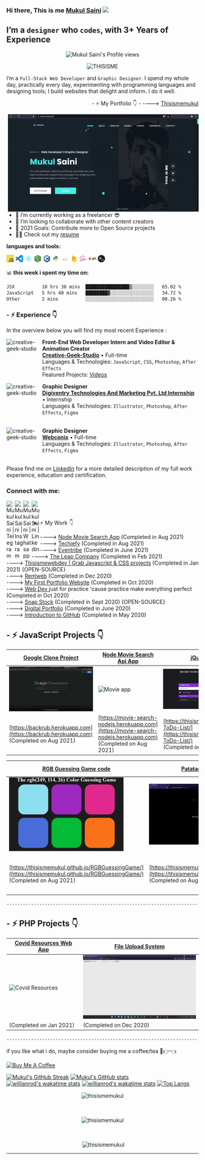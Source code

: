 ### Hi there, This is me [Mukul Saini][linkedin] <img src="https://media.giphy.com/media/hvRJCLFzcasrR4ia7z/giphy.gif" width="25px">

## I’m a `designer` who <code>codes</code>, with 3+ Years of Experience
<p align="center">  <img src="https://komarev.com/ghpvc/?username=thisismemukul" alt="Mukul Saini's Profile views"/></p>
<p align="center">
<!-- <a href="#"><img title="THISISME" src="https://github.com/thisismemukul/thisisme/blob/main/images/logo.png"></a> -->
<img title="THISISME" src="https://www.mindinventory.com/blog/wp-content/uploads/2021/06/mern-stack.png">
</p>

I’m a `Full-Stack Web Developer` and `Graphic Designer`. I spend my whole day, practically every day, experimenting with programming languages and designing tools; I build websites that delight and inform. I do it well.

<p align="right">
- ⚡ My Portfolio 👇
- ----> <a href="https://www.thisismemukul.ml/" target="_blank">Thisismemukul</a>
</p>
<a href="https://www.thisismemukul.ml/" target="_blank">
<img align="right" alt="GIF" src="https://github.com/thisismemukul/thisismemukul/blob/main/assets/portfolio.gif?raw=true" width="500"/>
</a>
<br>

- 🌱 I’m currently working as a freelancer 😎
- 👯 I’m looking to collaborate with other content creators
- 🥅 2021 Goals: Contribute more to Open Source projects
- 👩‍💻 Check out my <a href="https://thisismemukul.github.io/myportfolio/" target="_blank">resume</a>

**languages and tools:**  

<code><img height="20" src="https://raw.githubusercontent.com/github/explore/80688e429a7d4ef2fca1e82350fe8e3517d3494d/topics/javascript/javascript.png"></code>
<code><img height="20" src="https://raw.githubusercontent.com/github/explore/80688e429a7d4ef2fca1e82350fe8e3517d3494d/topics/visual-studio-code/visual-studio-code.png"></code>
<code><img height="20" src="https://raw.githubusercontent.com/github/explore/80688e429a7d4ef2fca1e82350fe8e3517d3494d/topics/react/react.png"></code>
<code><img height="20" src="https://raw.githubusercontent.com/github/explore/80688e429a7d4ef2fca1e82350fe8e3517d3494d/topics/nodejs/nodejs.png"></code>
<code><img height="20" src="https://raw.githubusercontent.com/github/explore/80688e429a7d4ef2fca1e82350fe8e3517d3494d/topics/cpp/cpp.png"></code>
<code><img height="20" src="https://raw.githubusercontent.com/github/explore/80688e429a7d4ef2fca1e82350fe8e3517d3494d/topics/python/python.png"></code>
<code><img height="20" src="https://raw.githubusercontent.com/github/explore/80688e429a7d4ef2fca1e82350fe8e3517d3494d/topics/mysql/mysql.png"></code>
<code><img height="20" src="https://raw.githubusercontent.com/github/explore/80688e429a7d4ef2fca1e82350fe8e3517d3494d/topics/firebase/firebase.png"></code>
<code><img height="20" src="https://raw.githubusercontent.com/github/explore/80688e429a7d4ef2fca1e82350fe8e3517d3494d/topics/sass/sass.png"></code>
<code><img height="20" src="https://raw.githubusercontent.com/github/explore/80688e429a7d4ef2fca1e82350fe8e3517d3494d/topics/git/git.png"></code>
<code><img height="20" src="https://raw.githubusercontent.com/github/explore/5c058a388828bb5fde0bcafd4bc867b5bb3f26f3/topics/terminal/terminal.png"></code>

📊 **this week i spent my time on:**
<!--START_SECTION:waka-->
```text
JSX          10 hrs 38 mins  ████████████████▒░░░░░░░░   65.02 % 
JavaScript   5 hrs 40 mins   ████████▓░░░░░░░░░░░░░░░░   34.72 % 
Other        2 mins          ░░░░░░░░░░░░░░░░░░░░░░░░░   00.26 % 
```
<!--END_SECTION:waka-->

### - ⚡ Experience 👇
In the overview below you will find my most recent Experience :

[<img align="left" height="94px" width="94px" alt="creative-geek-studio" src="https://creativegeekstudio.in/wp-content/uploads/2021/02/cropped-logo-black-79x68.png"/>](https://creativegeekstudio.in/)

**Front-End Web Developer Intern and Video Editor & Animation Creator** \
[**Creative-Geek-Studio**](https://creativegeekstudio.in/) • Full-time \
Languages & Technologies: `JavaScript`, `CSS`, `Photoshop`, `After Effects` \
Featured Projects: [Videos](https://www.youtube.com/channel/UC4HfyPOpc4LS2nqCGuseAVA)
<br/>

[<img align="left" height="94px" width="94px" alt="creative-geek-studio" src="https://digiventry.com/wp-content/uploads/2020/10/cropped-digiventry-logo-192x192.png"/>](https://digiventry.com/)

**Graphic Designer** \
[**Digiventry Technologies And Marketing Pvt. Ltd Internship**](https://digiventry.com/) • Internship \
Languages & Technologies: `Illustrator`, `Photoshop`, `After Effects`, `Figma` \
<br/>

[<img align="left" height="94px" width="94px" alt="creative-geek-studio" src="https://webconix.net/wp-content/uploads/2020/12/cropped-webconixcircle-192x192.png"/>](https://webconix.net/)

**Graphic Designer** \
[**Webconix**](https://webconix.net/) • Full-time \
Languages & Technologies: `Illustrator`, `Photoshop`, `After Effects`, `Figma` \
<br/>


Please find me on [LinkedIn](https://www.linkedin.com/in/thisisme-mukulsaini/) for a more detailed description of my full work experience, education and certification.


### Connect with me:

[<img align="left" alt="Mukul Saini | Telegram" width="22px" src="https://cdn.jsdelivr.net/npm/simple-icons@v3/icons/telegram.svg" />][telegram]
[<img align="left" alt="Mukul Saini | Instagram" width="22px" src="https://cdn.jsdelivr.net/npm/simple-icons@v3/icons/instagram.svg" />][instagram]
[<img align="left" alt="Mukul Saini | Whatsapp" width="22px" src="https://cdn.jsdelivr.net/npm/simple-icons@v3/icons/whatsapp.svg" />][whatsapp]
[<img align="left" alt="Mukul Saini | Linkedin" width="22px" src="https://cdn.jsdelivr.net/npm/simple-icons@v3/icons/linkedin.svg" />][linkedin]

<br><br>

- ⚡ My Work 👇

----> <a href="https://movie-search-nodejs.herokuapp.com/" target="_blank">Node Movie Search App</a> (Completed in Aug 2021) <br>
----> <a href="https://techiefy.in/" target="_blank">Techiefy</a> (Completed in Aug 2021) <br>
----> <a href="https://www.eventribe.in/" target="_blank">Eventribe</a> (Completed in June 2021) <br>
----> <a href="https://theleapcompany.in/" target="_blank">The Leap Company</a> (Completed in Feb 2021) <br>
----> <a href="http://www.thisismewebdev.ml/codes.php" target="_blank">Thisismewebdev | Grab Javascript &amp; CSS projects</a> (Completed in Jan 2021) {OPEN-SOURCE} <br>
----> <a href="https://www.rentweb.ml/" target="_blank">Rentweb</a> (Completed in Dec 2020) <br>
----> <a href="http://workplace.epizy.com/" target="_blank">My First Portfolio Website</a> (Completed in Oct 2020) <br> 
----> <a href="http://thisismewebdev.epizy.com/" target="_blank">Web Dev </a>just for practice 'cause practice make everything perfect (Completed in Oct 2020) <br>
----> <a href="http://snapstock.epizy.com/" target="_blank">Snap Stock</a> (Completed in Sept 2020) {OPEN-SOURCE} <br>
----> <a href="https://thisismemukul.github.io/" target="_blank">Digital Portfolio</a> (Completed in June 2020) <br>
----> <a href="https://thisismemukul.github.io/github-slideshow/" target="_blank">Introduction to GitHub</a> (Completed in May 2020) <br>


## - ⚡ JavaScript Projects 👇

[Google Clone Project](https://github.com/thisismemukul/google-clone.git) | [Node Movie Search Api App](https://github.com/thisismemukul/movie_search_api.git) | [jQuery To-Do List](https://github.com/thisismemukul/jQuery-ToDo-List.git) |
--- | --- | --- |
<img width="300" src="https://github.com/thisismemukul/google-clone/blob/main/public/img/tutorial.gif?raw=true" alt="Google search clone" title="Google clone show gif"/> | <img width="300" src="https://github.com/thisismemukul/movie_search_api/blob/main/public/vid/Movie%20search%20app%20Demo.gif?raw=true" alt="Movie app" title="Movie App show gif"/> | <img width="300" src="https://github.com/thisismemukul/jQuery-ToDo-List/raw/main/assets/img/todo.png?raw=true" alt="To-Do List" title="TODO List show image"/> |
[https://backrub.herokuapp.com](https://backrub.herokuapp.com)<br> (Completed on Aug 2021) | [https://movie-search-nodejs.herokuapp.com](https://movie-search-nodejs.herokuapp.com)<br> (Completed on Aug 2021) | [https://thisismemukul.github.io/jQuery-ToDo-List/](https://thisismemukul.github.io/jQuery-ToDo-List/)<br>(Completed on Aug 2021) |




[RGB Guessing Game code](https://github.com/thisismemukul/RGBGuessingGame.git) | [Patatap Clone Project](https://github.com/thisismemukul/patatap_clone.git) | [Node Movie Search Api App](https://github.com/thisismemukul/movie_search_api.git) |
--- | --- | --- |
<img width="300" src="https://raw.githubusercontent.com/thisismemukul/RGBGuessingGame/main/rgb.png?raw=true" alt="RGB Game" title="RGB Game show image"/> | <img width="300" src="https://raw.githubusercontent.com/thisismemukul/patatap_clone/main/assets/img/patatap.gif?raw=true" alt="Patatap clone" title="Patatap clone show gif"/> | <img width="300" src="https://github.com/thisismemukul/movie_search_api/blob/main/public/vid/Movie%20search%20app%20Demo.gif?raw=true" alt="Movie app" title="Movie App show gif"/> |
 [https://thisismemukul.github.io/RGBGuessingGame/](https://thisismemukul.github.io/RGBGuessingGame/)<br>(Completed on Aug 2021) | [https://thisismemukul.github.io/patatap_clone/](https://thisismemukul.github.io/patatap_clone/)<br> (Completed on Aug 2021) | [https://movie-search-nodejs.herokuapp.com](https://movie-search-nodejs.herokuapp.com)<br> (Completed on Aug 2021) |


`----------------------------------------------------------------------`




## - ⚡ PHP Projects 👇

[Covid Resources Web App](https://github.com/thisismemukul/covidresources.git) | [File Upload System](https://github.com/thisismemukul/file_upload_php.git) |
--- | --- |
<img width="300" src="https://github.com/thisismemukul/covidresources/blob/main/img/covidresource.gif?raw=true" alt="Covid Resources" title="Covid Resource show gif" /> | <img width="300" src="https://raw.githubusercontent.com/thisismemukul/file_upload_php/main/assets/upload.gif?raw=true" alt="File Upload" title="File Upload show gif"/> |
(Completed on Jan 2021) | (Completed on Dec 2020) |


`----------------------------------------------------------------------`

if you like what i do, maybe consider buying me a coffee/tea 🥺👉👈

<a href="https://www.buymeacoffee.com/thisismemukul" target="_blank"><img src="https://cdn.buymeacoffee.com/buttons/v2/default-violet.png" alt="Buy Me A Coffee" width="150" ></a>



[![Mukul's GitHub Streak](https://github-readme-streak-stats.herokuapp.com/?user=thisismemukul&theme=tokyonight)](https://git.io/streak-stats)
[![Mukul's GitHub stats](https://github-readme-stats.vercel.app/api?username=thisismemukul&theme=tokyonight)](https://github.com/thisismemukul/github-readme-stats)
[![willianrod's wakatime stats](https://github-readme-stats.vercel.app/api/wakatime?username=willianrod)](https://github.com/anuraghazra/github-readme-stats)
[![willianrod's wakatime stats](https://github-readme-stats.vercel.app/api/wakatime?username=willianrod)](https://github.com/anuraghazra/github-readme-stats)
[![Top Langs](https://github-readme-stats.vercel.app/api/top-langs/?username=thisismemukul&layout=compact&theme=tokyonight)](https://github.com/anuraghazra/github-readme-stats)

<p align="center"><img align="center" src="https://github-readme-stats.vercel.app/api/top-langs/?username=thisismemukul&layout=compact" alt="thisismemukul" /></p>

<br />

<p align="center"><img align="center" src="https://github-readme-stats.vercel.app/api/top-langs/?username=thisismemukul&theme=white-blue" alt="thisismemukul" /></p>

<br />

<p align="center">&nbsp;<img align="center" src="https://github-readme-stats.vercel.app/api?username=thisismemukul&show_icons=true" alt="thisismemukul" /></p>


---

[instagram]: https://instagram.com/thisismemukul
[telegram]: https://ttttt.me/thisismemukul
[whatsapp]: https://wa.me/918769506494
[linkedin]: https://www.linkedin.com/in/thisisme-mukulsaini
